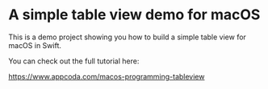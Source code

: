 # A simple table view demo for macOS

This is a demo project showing you how to build a simple table view for macOS in Swift.

You can check out the full tutorial here:

https://www.appcoda.com/macos-programming-tableview
